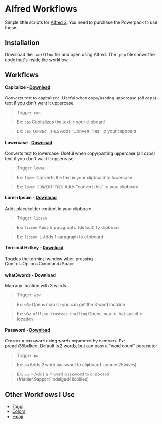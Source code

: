 # Alfred Workflows

Simple little scripts for [Alfred 3](https://www.alfredapp.com/). You need to purchase the Powerpack to use these.

## Installation

Download the `.workflow` file and open using Alfred. The `.php` file shows the code that's inside the workflow.

## Workflows

#### Capitalize - [Download](https://github.com/billerickson/alfred-workflows/blob/master/capitalize/capitalize.alfredworkflow)

Converts text to capitalized. Useful when copy/pasting uppercase (all caps) text if you don't want it uppercase.

> Trigger: `cap`

> Ex: `cap` Capitalizes the text in your clipboard

> Ex: `cap CONVERT THIS` Adds "Convert This" to your clipboard

#### Lowercase - [Download](https://github.com/billerickson/alfred-workflows/blob/master/lowercase/lowercase.alfredworkflow)

Converts text to lowercase. Useful when copy/pasting uppercase (all caps) text if you don't want it uppercase.

> Trigger: `lower`

> Ex: `lower` Converts the text in your clipboard to lowercase

> Ex: `lower CONVERT THIS` Adds "convert this" to your clipboard

#### Lorem Ipsum - [Download](https://github.com/billerickson/alfred-workflows/blob/master/lorem-ipsum/lorem-ipsum.alfredworkflow)

Adds placeholder content to your clipboard

> Trigger: `lipsum`

> Ex: `lipsum` Adds 5 paragraphs (default) to clipboard

> Ex: `lipsum 1` Adds 1 paragraph to clipboard

#### Terminal Hotkey - [Download](https://github.com/billerickson/alfred-workflows/blob/master/terminal-hotkey/terminal-hotkey.alfredworkflow)

Toggles the terminal window when pressing Control+Option+Command+Space

#### what3words - [Download](https://github.com/billerickson/alfred-workflows/blob/master/what3words/what3words.alfredworkflow)

Map any location with 3 words

> Trigger: `w3w`

> Ex: `w3w` Opens map so you can get the 3 word location

> Ex: `w3w offline.trustees.trailing` Opens map to that specific location

#### Password - [Download](https://github.com/billerickson/alfred-workflows/blob/master/password/password.alfredworkflow)

Creates a password using words separated by numbers. Ex: preach35bulked. Default is 2 words, but can pass a "word count" parameter

> Trigger: `pw`

> Ex: `pw` Adds 2 word password to clipboard (canned25wives)

> Ex: `pw 4` Adds a 4 word password to clipboard (friable49apport1indulged48collies)

## Other Workflows I Use

* [Toggl](https://github.com/jason0x43/alfred-toggl)
* [Colors](https://github.com/TylerEich/Alfred-Extras/blob/master/Workflows/Colors.alfredworkflow)
* [Emoji](https://github.com/carlosgaldino/alfred-emoji-workflow)

